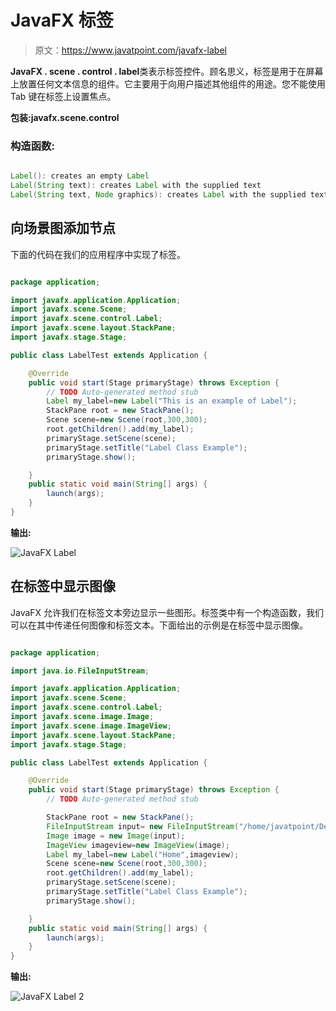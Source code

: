 # JavaFX 标签

> 原文：<https://www.javatpoint.com/javafx-label>

**JavaFX . scene . control . label**类表示标签控件。顾名思义，标签是用于在屏幕上放置任何文本信息的组件。它主要用于向用户描述其他组件的用途。您不能使用 Tab 键在标签上设置焦点。

**包装:javafx.scene.control**

### 构造函数:

```java

Label(): creates an empty Label 
Label(String text): creates Label with the supplied text 
Label(String text, Node graphics): creates Label with the supplied text and graphics

```

## 向场景图添加节点

下面的代码在我们的应用程序中实现了标签。

```java

package application;

import javafx.application.Application;
import javafx.scene.Scene;
import javafx.scene.control.Label;
import javafx.scene.layout.StackPane;
import javafx.stage.Stage;

public class LabelTest extends Application {

	@Override
	public void start(Stage primaryStage) throws Exception {
		// TODO Auto-generated method stub
		Label my_label=new Label("This is an example of Label");
		StackPane root = new StackPane(); 
		Scene scene=new Scene(root,300,300);
		root.getChildren().add(my_label);
		primaryStage.setScene(scene);
		primaryStage.setTitle("Label Class Example");
		primaryStage.show();

	}
	public static void main(String[] args) {
		launch(args);
	}
}

```

**输出:**

![JavaFX Label](../img/790ffc1c6dab19f9f39b86b42602ceb1.png)

## 在标签中显示图像

JavaFX 允许我们在标签文本旁边显示一些图形。标签类中有一个构造函数，我们可以在其中传递任何图像和标签文本。下面给出的示例是在标签中显示图像。

```java

package application;

import java.io.FileInputStream;

import javafx.application.Application;
import javafx.scene.Scene;
import javafx.scene.control.Label;
import javafx.scene.image.Image;
import javafx.scene.image.ImageView;
import javafx.scene.layout.StackPane;
import javafx.stage.Stage;

public class LabelTest extends Application {

	@Override
	public void start(Stage primaryStage) throws Exception {
		// TODO Auto-generated method stub

		StackPane root = new StackPane(); 
		FileInputStream input= new FileInputStream("/home/javatpoint/Desktop/Java../img/colored_label.png");
		Image image = new Image(input);
		ImageView imageview=new ImageView(image);
		Label my_label=new Label("Home",imageview);
		Scene scene=new Scene(root,300,300);
		root.getChildren().add(my_label);
		primaryStage.setScene(scene);
		primaryStage.setTitle("Label Class Example");
		primaryStage.show();

	}
	public static void main(String[] args) {
		launch(args);
	}
}

```

**输出:**

![JavaFX Label 2](../img/062d99ec8667fe63997046a16f1e4fcb.png)